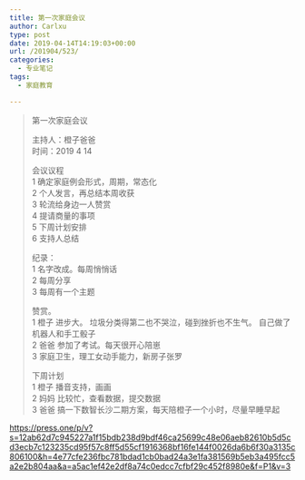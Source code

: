 ```yaml
---
title: 第一次家庭会议
author: Carlxu
type: post
date: 2019-04-14T14:19:03+00:00
url: /201904/523/
categories:
  - 专业笔记
tags:
  - 家庭教育

---
```

> 第一次家庭会议
> 
> 主持人：橙子爸爸  
> 时间：2019 4 14
> 
> 会议议程  
> 1 确定家庭例会形式，周期，常态化  
> 2 个人发言，再总结本周收获  
> 3 轮流给身边一人赞赏  
> 4 提请商量的事项  
> 5 下周计划安排  
> 6 支持人总结
> 
> 纪录：  
> 1 名字改成。每周悄悄话  
> 2 每周分享  
> 3 每周有一个主题
> 
> 赞赏。  
> 1 橙子 进步大。 垃圾分类得第二也不哭泣，碰到挫折也不生气。 自己做了机器人和手工骰子  
> 2 爸爸 参加了考试。每天很开心陪崽  
> 3 家庭卫生，理工女动手能力，新房子张罗
> 
> 下周计划  
> 1 橙子 播音支持，画画  
> 2 妈妈 比较忙，查看数据，提交数据  
> 3 爸爸 搞一下数智长沙二期方案，每天陪橙子一个小时，尽量早睡早起

https://press.one/p/v?s=12ab62d7c945227a1f15bdb238d9bdf46ca25699c48e06aeb82610b5d5cd3ecb7c123235cd95f57c8ff5d55cf1916368bf16fe144f0026da6b6f30a3135c806100&h=4e77cfe236fbc781bdad1cb0bad24a3e1fa381569b5eb3a495fcc5a2e2b804aa&a=a5ac1ef42e2df8a74c0edcc7cfbf29c452f8980e&f=P1&v=3